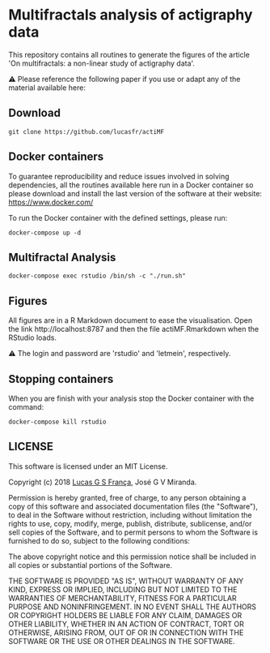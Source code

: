 # Multifractals analysis of actigraphy data 

This repository contains all routines to generate the figures of the article 'On multifractals: a non-linear study of actigraphy data'.

:warning: Please reference the following paper if you use or adapt any of the material available here:

## Download

```
git clone https://github.com/lucasfr/actiMF
```

## Docker containers

To guarantee reproducibility and reduce issues involved in solving dependencies, all the routines available here run in a Docker container so please download and install the last version of the software at their website: https://www.docker.com/

To run the Docker container with the defined settings, please run:

```
docker-compose up -d
```

## Multifractal Analysis

```
docker-compose exec rstudio /bin/sh -c "./run.sh"
```

## Figures

All figures are in a R Markdown document to ease the visualisation. Open the link http://localhost:8787 and then the file actiMF.Rmarkdown when the RStudio loads.

:warning: The login and password are 'rstudio' and 'letmein', respectively.

## Stopping containers

When you are finish with your analysis stop the Docker container with the command:

```
docker-compose kill rstudio
```

## LICENSE

This software is licensed under an MIT License. 

Copyright (c) 2018 [Lucas G S França](https://lucasfr.github.io/), José G V Miranda. 

Permission is hereby granted, free of charge, to any person obtaining a copy
of this software and associated documentation files (the "Software"), to deal
in the Software without restriction, including without limitation the rights
to use, copy, modify, merge, publish, distribute, sublicense, and/or sell
copies of the Software, and to permit persons to whom the Software is
furnished to do so, subject to the following conditions:

The above copyright notice and this permission notice shall be included in all
copies or substantial portions of the Software.

THE SOFTWARE IS PROVIDED "AS IS", WITHOUT WARRANTY OF ANY KIND, EXPRESS OR
IMPLIED, INCLUDING BUT NOT LIMITED TO THE WARRANTIES OF MERCHANTABILITY,
FITNESS FOR A PARTICULAR PURPOSE AND NONINFRINGEMENT. IN NO EVENT SHALL THE
AUTHORS OR COPYRIGHT HOLDERS BE LIABLE FOR ANY CLAIM, DAMAGES OR OTHER
LIABILITY, WHETHER IN AN ACTION OF CONTRACT, TORT OR OTHERWISE, ARISING FROM,
OUT OF OR IN CONNECTION WITH THE SOFTWARE OR THE USE OR OTHER DEALINGS IN THE
SOFTWARE.


